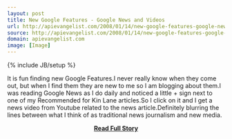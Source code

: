 ```yaml
---
layout: post
title: New Google Features - Google News and Videos
url: http://apievangelist.com/2008/01/14/new-google-features-google-news-and-videos/
source: http://apievangelist.com/2008/01/14/new-google-features-google-news-and-videos/
domain: apievangelist.com
image: [Image]
---
```

{% include JB/setup %}<p>It is fun finding new Google Features.I never really know when they come out, but when I find them they are new to me so I am blogging about them.I was reading Google News as I do daily and noticed a little + sign next to one of my Recommended for Kin Lane articles.So I click on it and I get a news video from Youtube related to the news article.Definitely blurring the lines between what I think of as traditional news journalism and new media.</p>
<center><p><a href="http://apievangelist.com/2008/01/14/new-google-features-google-news-and-videos/" style='padding:25px; font-sze:18px; font-weight: bold;'>Read Full Story</a></p></center>
